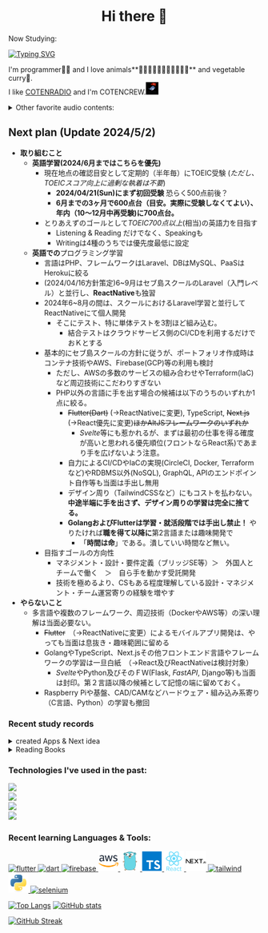 <!--
**itachi-P/itachi-p** is a ✨ _special_ ✨ repository because its `README.md` (this file) appears on your GitHub profile.
Here are some ideas to get you started:
-->
<h1 align="center">Hi there 👋</h1>
Now Studying:

[![Typing SVG](https://readme-typing-svg.demolab.com?font=Ubuntu&weight=600&size=18&duration=2000&pause=1000&color=F7C358&background=19891D9B&width=500&height=30&lines=再始動、結果出る(収入を得る)までやると決めた。;3〜6月英語→6〜9月PHP×Laravel＆ReactNative学習予定;2024/10〜12月フィリピン企業インターン→就活開始予定)](https://git.io/typing-svg)

I'm programmer👩‍💻 and I love animals**🐻🐯🐘🦝🦊🐹🦇🦎🐝🐛🍄** and vegetable curry🍛.  
I like <a href="https://www.youtube.com/c/cotenradio">COTENRADIO</a> and I'm COTENCREW.<img src="crew-logo-03.png" width="25"/><br>

<details>
<summary>Other favorite audio contents:</summary>
  
- [a scope 〜資本主義の未来編](https://open.spotify.com/show/6Wg8C5S0lonShoWReujAip)
- [ゆる言語学ラジオ](https://podcasters.spotify.com/pod/show/yurugengo) & [ゆるコンピュータ科学ラジオ](https://www.youtube.com/@yurucom)
- [ひまじんプログラマーの週末エンジニアリングレッスン(ひまプロ)](https://open.spotify.com/show/2uv9mONog0nr9q5YJJsvIt?si=e79fc99f3ecd4b8f)
- [エンジニアストーリー by Qiita](https://pitpa.jp/playlist/engineerstory)
</details>

<h2>Next plan (Update 2024/5/2)</h2>

- **取り組むこと**
  - **英語学習(2024/6月まではこちらを優先)**
    - 現在地点の確認目安として定期的（半年毎）にTOEIC受験 (*ただし、TOEICスコア向上に過剰な執着は不要*)
      - **2024/04/21(Sun)にまず初回受験** 恐らく500点前後？
      - **6月までの3ヶ月で600点台（目安。実際に受験しなくてよい）、年内（10〜12月中再受験)に700点台。**
    - とりあえずのゴールとして*TOEIC700点以上*(相当)の英語力を目指す
      - Listening & Reading だけでなく、Speakingも
      - Writingは4種のうちでは優先度最低に設定
  - **英語での**プログラミング学習
    - 言語はPHP、フレームワークはLaravel、DBはMySQL、PaaSはHerokuに絞る
    - (2024/04/16方針策定)6~9月はセブ島スクールのLaravel（入門レベル）と並行し、**ReactNative**も独習
    - 2024年6~8月の間は、スクールにおけるLaravel学習と並行してReactNativeにて個人開発
      - そこにテスト、特に単体テストを3割ほど組み込む。
        - 結合テストはクラウドサービス側のCI/CDを利用するだけでおＫとする
    - 基本的にセブ島スクールの方針に従うが、ポートフォリオ作成時はコンテナ技術やAWS、Firebase(GCP)等の利用も検討
      - ただし、AWSの多数のサービスの組み合わせやTerraform(IaC)など周辺技術にこだわりすぎない
      - PHP以外の言語に手を出す場合の候補は以下のうちのいずれか1点に絞る。
        - ~~Flutter(Dart)~~ (→ReactNativeに変更), TypeScript, ~~Next.js~~ (→React優先に変更)~~ほかAltJSフレームワークのいずれか~~
          - *Svelte*等にも惹かれるが、まずは最初の仕事を得る確度が高いと思われる優先順位(フロントならReact系)であまり手を広げないよう注意。
        - 自力によるCI/CDやIaCの実現(CircleCI, Docker, Terraformなど)やRDBMS以外(NoSQL), GraphQL, APIのエンドポイント自作等も当面は手出し無用
        - デザイン周り（TailwindCSSなど）にもコストを払わない。**中途半端に手を出さず、デザイン周りの学習は完全に捨てる。**
        - **GolangおよびFlutterは学習・就活段階では手出し禁止！** やりたければ**職を得て以降に**第2言語または趣味開発で
          - 「**時間は命**」である。潰していい時間など無い。
    - 目指すゴールの方向性
      - マネジメント・設計・要件定義（ブリッジSE等）＞　外国人とチームで働く　＞　自ら手を動かす受託開発
      - 技術を極めるより、CSもある程度理解している設計・マネジメント・チーム運営寄りの経験を増やす 
- **やらないこと**
  - 多言語や複数のフレームワーク、周辺技術（DockerやAWS等）の深い理解は当面必要ない。
    - ~~Flutter~~　（→ReactNativeに変更）によるモバイルアプリ開発は、やっても当面は息抜き・趣味範囲に留める
    - GolangやTypeScript、Next.jsその他フロントエンド言語やフレームワークの学習は一旦白紙　（→React及びReactNativeは検討対象）
      - *Svelte*やPython及びそのＦＷ(Flask, *FastAPI*, Django等)も当面は封印。第２言語以降の候補として記憶の端に留めておく。
    - Raspberry Piや基盤、CAD/CAMなどハードウェア・組み込み系寄り（C言語、Python）の学習も撤回

### Recent study records

<details>
  <summary>created Apps & Next idea</summary>
  
- [ぬこ🐈画像ジェネレータ](https://random-cat-git-feature-itachi-p.vercel.app/)  
- [世界のお天気⛈️🌞🌪️](https://weather-report-react-ts.netlify.app/)
- [Next.js公式テストブログ📝アプリ](https://nextjs-testapp02-blog.netlify.app/)+α
- [GraphQLでAPI開発やってみた](https://graphql-prisma-supabase.vercel.app/)

#### Other items created past :
  
- Python & Selenium & pandas🐼 ~~&FastAPI~~ によるWebスクレイピング _（API化は未実装）_
- PHP & Laravel & Docker & AWS ECS (経費節約のため稼働停止中）
- Flutter & Firebase & NoSQL(FireStore) による30日間習慣形成スマホアプリ（非公開）
</details>

<details>
  <summary>Reading Books</summary>

##### Now reading
- [Clean Code アジャイルソフトウェア達人の技] (https://www.amazon.co.jp/dp/4048930591)
- [Clean Coder プロフェッショナルプログラマへの道] (https://www.amazon.co.jp/dp/4048930648)
- 以後はここに記録[読書ミーター](https://bookmeter.com/users/1441045)
  
###### Recently read books:

- [達人プログラマー(第2版): 熟達に向けたあなたの旅](https://www.amazon.co.jp/dp/4274226298)
- (再読)[The Art of Readable Code](https://www.amazon.co.jp/dp/4873115655)
- [「頭のゴミ」を捨てれば、脳は一瞬で目覚める!](https://www.amazon.co.jp/dp/B00JP3222M/)
- [モチベーション3.0](https://www.amazon.co.jp/dp/4062144492)
- [SOFT SKILLS ソフトウェア開発者の人生マニュアル 第2版](https://www.amazon.co.jp/dp/4296000500/)
- [世界は贈与でできている　資本主義の「すきま」を埋める倫理学](https://www.amazon.co.jp//dp/B085NJC1HD/)
- [Humankind 希望の歴史(上)　人類が善き未来をつくるための18章](https://www.amazon.co.jp/dp/4163914072/)
- [「孟子」は人を強くする](https://www.amazon.co.jp/dp/4396111290/)
- [宇宙は何でできているのか　素粒子物理学で解く宇宙の謎](https://www.amazon.co.jp/gp/product/B00CZCWBPS/)

</details>

### Technologies I've used in the past:
<p align="left">
  <a href="https://skillicons.dev">
    <img src="https://skillicons.dev/icons?i=github,git,vscode,vim,bash,linux,aws,docker,mysql,postgres,sqlite" /><br />
    <img src="https://skillicons.dev/icons?i=go,supabase,netlify,graphql,prisma,tailwind,py,selenium,php,laravel,heroku,ruby,rails,solidity" /><br />
    <img src="https://skillicons.dev/icons?i=js,ts,react,nextjs,vercel,dart,flutter,androidstudio,gradle,firebase,gcp" /><br />
    <img src="https://skillicons.dev/icons?i=html,css,sass,wordpress,java,eclipse,c,cs,dotnet,perl" /><br />
  </a>
</p>

### Recent learning Languages & Tools:
<p align="left">
  <a href="https://flutter.dev"> <img src="https://www.vectorlogo.zone/logos/flutterio/flutterio-icon.svg" alt="flutter" width="40" height="40"/> </a> 
  <a href="https://dart.dev"> <img src="https://www.vectorlogo.zone/logos/dartlang/dartlang-icon.svg" alt="dart" width="40" height="40"/> </a> 
  <a href="https://firebase.google.com/"> <img src="https://www.vectorlogo.zone/logos/firebase/firebase-icon.svg" alt="firebase" width="40" height="40"/> </a>
  <a href="https://aws.amazon.com"> <img src="https://raw.githubusercontent.com/devicons/devicon/master/icons/amazonwebservices/amazonwebservices-original-wordmark.svg" alt="aws" width="40" height="40"/> </a> 
  <a href="https://golang.org"> <img src="https://raw.githubusercontent.com/devicons/devicon/master/icons/go/go-original.svg" alt="go" width="40" height="40"/> </a>
  <a href="https://typescriptlang.org"> <img src="https://raw.githubusercontent.com/devicons/devicon/master/icons/typescript/typescript-original.svg" alt="typescript" width="40" height="40"/> </a>
  <a href="https://react.org"> <img src="https://raw.githubusercontent.com/devicons/devicon/master/icons/react/react-original-wordmark.svg" alt="reactjs" width="40" height="40"/> </a>
  <a href="https://nextjs.org"> <img src="https://raw.githubusercontent.com/devicons/devicon/master/icons/nextjs/nextjs-original-wordmark.svg" alt="nextjs" width="40" height="40"/> </a>
  <a href="https://tailwindcss.com/"> <img src="https://www.vectorlogo.zone/logos/tailwindcss/tailwindcss-icon.svg" alt="tailwind" width="40" height="40"/> </a>
  <a href="https://www.python.org"> <img src="https://raw.githubusercontent.com/devicons/devicon/master/icons/python/python-original.svg" alt="python" width="40" height="40"/> </a>
  <a href="https://www.selenium.dev"> <img src="https://raw.githubusercontent.com/detain/svg-logos/780f25886640cef088af994181646db2f6b1a3f8/svg/selenium-logo.svg" alt="selenium" width="40" height="40"/> </a>
<!--   
  <a href="https://www.docker.com/"> <img src="https://raw.githubusercontent.com/devicons/devicon/master/icons/docker/docker-original-wordmark.svg" alt="docker" width="40" height="40"/> </a> 
  <a href="https://www.vim.org/"> <img src="https://raw.githubusercontent.com/devicons/devicon/master/icons/vim/vim-original.svg" alt="vim" width="40" height="40"/> </a>
  <a href="https://www.linux.org/"> <img src="https://raw.githubusercontent.com/devicons/devicon/master/icons/linux/linux-original.svg" alt="linux" width="40" height="40"/> </a>
  <a href="https://laravel.com"> <img src="https://cdn.jsdelivr.net/gh/devicons/devicon/icons/laravel/laravel-plain-wordmark.svg" alt="laravel" width="40" height="40"/> </a>
  <a href="https://www.ruby-lang.org/en/"> <img src="https://raw.githubusercontent.com/devicons/devicon/master/icons/ruby/ruby-original.svg" alt="ruby" width="40" height="40"/> </a>
  <a href="https://rubyonrails.org"> <img src="https://raw.githubusercontent.com/devicons/devicon/master/icons/rails/rails-original-wordmark.svg" alt="rails" width="40" height="40"/> </a>
-->
</p>

[![Top Langs](https://github-readme-stats.vercel.app/api/top-langs/?username=itachi-p&layout=compact&theme=bear)](https://github.com/anuraghazra/github-readme-stats)
[![GitHub stats](https://github-readme-stats.vercel.app/api?username=itachi-p&show_icons=true&theme=flag-india)](https://streak-stats.demolab.com/demo/)

[![GitHub Streak](https://github-readme-streak-stats.herokuapp.com?user=itachi-p&theme=black-ice&date_format=%5BY.%5Dn.j&card_width=510)](https://git.io/streak-stats)
